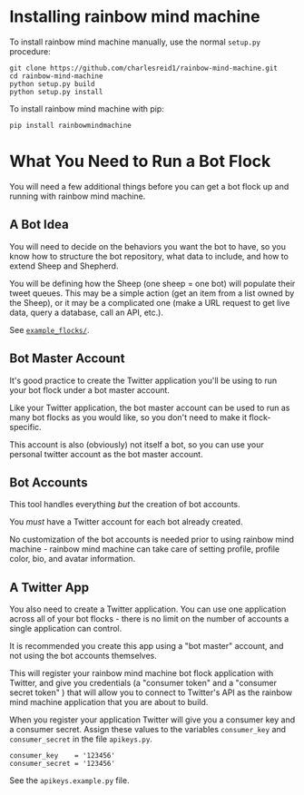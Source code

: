 # Installing rainbow mind machine

To install rainbow mind machine manually, use the 
normal `setup.py` procedure:

```
git clone https://github.com/charlesreid1/rainbow-mind-machine.git
cd rainbow-mind-machine
python setup.py build 
python setup.py install
```

To install rainbow mind machine with pip:

```
pip install rainbowmindmachine
```


# What You Need to Run a Bot Flock

You will need a few additional things before you can get a bot flock
up and running with rainbow mind machine.

## A Bot Idea

You will need to decide on the behaviors
you want the bot to have, so you know how to 
structure the bot repository, what data to include,
and how to extend Sheep and Shepherd.

You will be defining how the Sheep 
(one sheep = one bot)
will populate their tweet queues.
This may be a simple action (get an item 
from a list owned by the Sheep), 
or it may be a complicated one
(make a URL request to get live data,
query a database, call an API, etc.).

See [`example_flocks/`](/example_flocks).

## Bot Master Account

It's good practice to create the Twitter application 
you'll be using to run your bot flock under a bot master account.

Like your Twitter application, the bot master account 
can be used to run as many bot flocks as you would like,
so you don't need to make it flock-specific.

This account is also (obviously) not itself a bot,
so you can use your personal twitter account 
as the bot master account.

## Bot Accounts

This tool handles everything _but_ the creation of bot accounts. 

You _must_ have a Twitter account for each bot already created.

No customization of the bot accounts is needed 
prior to using rainbow mind machine - 
rainbow mind machine can take care of setting
profile, profile color, bio, and avatar information.

## A Twitter App

You also need to create a Twitter application.
You can use one application across all of your 
bot flocks - there is no limit on the number of 
accounts a single application can control.

It is recommended you create this app using a 
"bot master" account, and not using the bot 
accounts themselves.

This will register your rainbow mind machine bot flock 
application with Twitter, and give you credentials 
(a "consumer token" and a "consumer secret token" )
that will allow you to connect to Twitter's API
as the rainbow mind machine application that you are 
about to build.

When you register your application Twitter will give you a consumer key 
and a consumer secret. Assign these values to the variables `consumer_key`
and `consumer_secret` in the file `apikeys.py`.

```
consumer_key    = '123456'
consumer_secret = '123456'
```

See the `apikeys.example.py` file.

